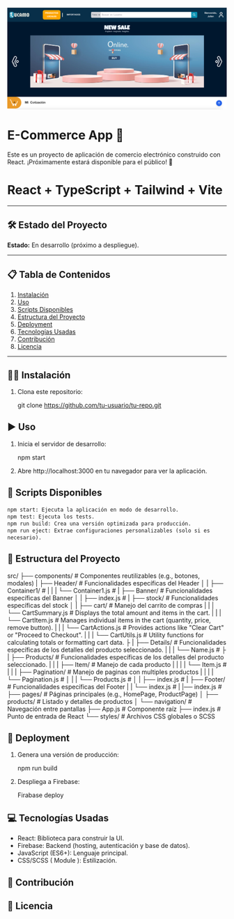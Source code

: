 ![alt text](image.png)

# E-Commerce App 🚀

Este es un proyecto de aplicación de comercio electrónico construido con React. ¡Próximamente estará disponible para el público! 🎉

# React + TypeScript + Tailwind + Vite 

---

## 🛠 Estado del Proyecto
**Estado:** En desarrollo (próximo a despliegue).

---

## 📋 Tabla de Contenidos
1. [Instalación](#instalación)
2. [Uso](#uso)
3. [Scripts Disponibles](#scripts-disponibles)
4. [Estructura del Proyecto](#estructura-del-proyecto)
5. [Deployment](#deployment)
6. [Tecnologías Usadas](#tecnologías-usadas)
7. [Contribución](#contribución)
8. [Licencia](#licencia)

---

## 🧑‍💻 Instalación

1. Clona este repositorio:

    git clone https://github.com/tu-usuario/tu-repo.git


## ▶️ Uso

1. Inicia el servidor de desarrollo:

    npm start

2. Abre http://localhost:3000 en tu navegador para ver la aplicación.


## 📜 Scripts Disponibles

    npm start: Ejecuta la aplicación en modo de desarrollo.
    npm test: Ejecuta los tests.
    npm run build: Crea una versión optimizada para producción.
    npm run eject: Extrae configuraciones personalizables (solo si es necesario).


## 📂 Estructura del Proyecto

src/
├── components/                    # Componentes reutilizables (e.g., botones, modales)
|   ├── Header/                    # Funcionalidades específicas del Header
│   |   ├── Container1/            # 
|   |   |   └── Container1.js      # 
|   ├── Banner/                    # Funcionalidades específicas del Banner
│   |   ├── index.js               # 
|   ├── stock/                     # Funcionalidades específicas del stock
│   |   ├── cart/                  # Manejo del carrito de compras
|   |   |   └── CartSummary.js     # Displays the total amount and items in the cart.
|   |   |   └── CartItem.js        # Manages individual items in the cart (quantity, price, remove button).
|   |   |   └── CartActions.js     # Provides actions like "Clear Cart" or "Proceed to Checkout".
|   |   |   └── CartUtils.js       # Utility functions for calculating totals or formatting cart data.
├   |   ├── Details/               # Funcionalidades específicas de los detalles del producto seleccionado.
|   |   |   └── Name.js            # 
├   |   ├── Products/              # Funcionalidades específicas de los detalles del producto seleccionado.
|   |   |   ├── Item/              # Manejo de cada producto
|   |   |   |   └── Item.js        # 
|   |   |   ├── Pagination/        # Manejo de paginas con multiples productos
|   |   |   |   └── Pagination.js  # 
│   |   |   └── Products.js        # 
│   |   ├── index.js               # 
|   ├── Footer/                    # Funcionalidades específicas del Footer
|   |   └── index.js               #
|   |── index.js                   # 
├── pages/                         # Páginas principales (e.g., HomePage, ProductPage)
│   ├── products/                  # Listado y detalles de productos
│   └── navigation/                # Navegación entre pantallas
├── App.js                         # Componente raíz
├── index.js                       # Punto de entrada de React
└── styles/                        # Archivos CSS globales o SCSS


## 🚀 Deployment

1. Genera una versión de producción:

    npm run build

2. Despliega a Firebase:

    Firabase deploy


## 💻 Tecnologías Usadas

- React: Biblioteca para construir la UI.
- Firebase: Backend (hosting, autenticación y base de datos).
- JavaScript (ES6+): Lenguaje principal.
- CSS/SCSS ( Module ): Estilización.


## 🤝 Contribución

## 📝 Licencia



<!-- 
src/
├── assets/             # Images, logos, icons, fonts
├── components/         # Reusable UI components
│   ├── Button/
│   │   ├── Button.module.css
│   │   └── Button.jsx
│   ├── Navbar/
│   │   ├── Navbar.module.css
│   │   └── Navbar.jsx
│   └── Footer/
│       ├── Footer.module.css
│       └── Footer.jsx
├── pages/              # Page-level components
│   ├── Admin/
│   │   ├── Dashboard.jsx
│   │   ├── Reports.jsx
│   │   └── Orders.jsx
│   ├── Auth/
│   │   ├── Login.jsx
│   │   └── Signup.jsx
│   ├── Home/
│   │   ├── Home.module.css
│   │   └── Home.jsx
│   ├── Cart/
│   │   ├── Cart.module.css
│   │   └── Cart.jsx
│   ├── Product/
│   │   ├── ProductDetails.jsx
│   │   └── ProductList.jsx
│   └── NotFound/
│       ├── NotFound.module.css
│       └── NotFound.jsx
├── contexts/           # Context API for state management
│   ├── AuthContext.js
│   ├── CartContext.js
│   └── ProductsContext.js
├── services/           # Firebase and API integration
│   ├── firebaseConfig.js
│   ├── auth.js
│   ├── products.js
│   └── orders.js
├── utils/              # Helper functions and utilities
│   ├── formatCurrency.js
│   └── dateHelpers.js
├── App.js              # Main app component
├── index.tss           # Entry point
└── styles/             # Global styles
    ├── variables.css   # CSS variables for themes
    ├── globals.css     # General global styles
    └── reset.css       # Reset styles